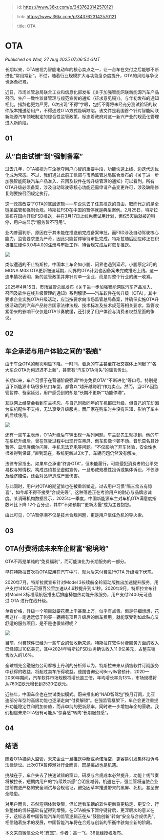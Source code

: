 > id: https://www.36kr.com/p/3437623142570121

> link: https://www.36kr.com/p/3437623142570121

> title: OTA

# OTA
_Published on Wed, 27 Aug 2025 07:06:54 GMT_

长期以来，OTA被视为智能电动车的核心卖点之一，让一台车在交付之后能够不断进化“常用常新”。不过，随着行业规模扩大与功能复杂度提升，OTA的风险与争议也逐渐积累。

近日，市场监管总局联合工业和信息化部发布《关于加强智能网联新能源汽车产品召回、生产一致性监督管理与规范宣传的通知（征求意见稿）》。与年初发布的通知相比，措辞也更为严厉，6次出现“不得”字眼，包括不得将未经充分测试验证的软件版本推送给用户，不得通过OTA方式隐瞒缺陷。该文件是我国首个针对智能网联新能源汽车领域制定的综合性监管政策，标志着政府对这一新兴产业的规范化管理进入新阶段。

**01**
------

**从“自由试错”到“强制备案”**
------------------

过去几年，OTA被视为车企抢夺用户心智的重要手段，功能快速上线、边迭代边优化成为常态。不过，我们通过此前工信部与市场监管总局联合发布的《关于进一步加强智能网联汽车产品准入、召回及软件在线升级管理的通知》可以看到，所有OTA升级必须备案，涉及自动驾驶等核心功能还需申请产品变更许可，涉及缺陷修复则要按召回规定执行。

这一政策改变了OTA的底层逻辑——车企失去了任意推送的自由，取而代之的是全链条监管和强制合规。特斯拉FSD在中国的暂停就是典型案例。2月25日，特斯拉宣布在国内开启FSD推送，并在3月17日上线免费试用计划，但仅5天后就被迫叫停，用户端显示“服务暂不可用”。

业内普遍判断，原因在于其未能在推送前完成备案审批，而FSD涉及自动驾驶核心能力，监管要求更为严苛，因此只能暂停等待审批完成。特斯拉随后回应称正在积极推进硬件3.0与4.0的注册与审批工作，待合规完成后将恢复推送。

![](https://img.36krcdn.com/hsossms/20250825/v2_92486b5d55c64fedacce59dacf3cd44d@5787080_oswg80014oswg842oswg553_img_000?x-oss-process=image/format,jpg/interlace,1)

类似遭遇的不止特斯拉，中国本土车企如小鹏、问界也遇到延迟。小鹏原定3月的MONA M03 OTA更新被迫延期，问界的OTA计划也因备案未完成推迟上线。这一连串情况表明，新的监管政策并非针对单一企业，而是对整个行业的统一收紧。

2025年4月15日，市场监管总局发布《关于进一步加强智能网联汽车产品准入、召回及软件在线升级管理的通知》系列解读——汽车软件在线升级（OTA），其中要求企业实施OTA升级活动，应当按要求向市场监管总局备案，并确保实施OTA升级活动后的汽车产品符合国家法律法规、技术标准及技术规范等相关要求。监管收紧带来的影响不仅仅是OTA节奏放缓，还引发了用户体验与消费者权益层面的争议。

**02**
------

**车企承诺与用户体验之间的“裂痕”**
--------------------

由于车企OTA的频次明显下降。一时间，着急的车主甚至在社交媒体上问起了“各大车企OTA为何迟迟不上新”，甚至有“汽车OTA消失”的谣言传出。

长期以来，车企习惯于在营销阶段强调“终身免费OTA”“不断进化”等口号。特别是当下新能源市场很多热门车型，都曾以“越开越聪明”作为卖点。然而，当OTA因监管暂停、备案延迟，用户感受到的却是“长期不更新”“功能停滞”。

互联网上经常会看到车主抱怨，与自己同款同年的车机都已升级，但自己的车却因为车机配件不支持，无法享受升级服务。而厂家在购车时并没有告知，影响了车主的后续使用。

![](https://img.36krcdn.com/hsossms/20250825/v2_2b21475922cb4b8dbdf35dd9543df4ef@5787080_oswg111750oswg1080oswg720_img_000?x-oss-process=image/format,jpg/interlace,1)

还有一些车主表示，OTA升级后车辆出现一系列问题。车主彭先生就提到，他的车在系统升级后，曾在驾驶过程中出现行车黑屏、倒车影像卡顿不动、音乐莫名其妙暂停、显示屏偶尔闪屏、手机无法充电等问题。“不仅影响了开车体验，安全性也很难得到保证。”直到现在，系统更新过3次了，车辆问题仍然没有解决。

法律专家指出，如果车企承诺“终身OTA”，但未能履行，可能侵犯消费者的公平交易权与知情权，构成违约甚至虚假宣传。一旦形成规模性投诉或集体诉讼，不仅涉及经济赔偿，还会对品牌造成严重伤害。

与此同时，用户对OTA的期望值也在被重新塑造。过去用户习惯“隔三岔五有惊喜”，如今却不得不接受“合规先等”。这种落差正在考验用户的耐心与品牌忠诚度。某调研机构数据显示，2025年一季度，中国新能源车主对车机OTA满意度指数环比下降 12个百分点，其中“不如预期”“更新太慢”成为主要抱怨。

由此可见，OTA暂停潮不仅是技术合规问题，更是用户信任危机的导火索。

**03**
------

**OTA付费将成未来车企财富“秘境地”**
----------------------

OTA不再是单纯的“免费福利”，而可能演化为长期服务的一部分。

早在特斯拉首次将OTA应用在汽车中时，就为后来付费进行OTA 升级埋下伏笔。

2020年7月，特斯拉就宣布针对Model 3长续航全轮驱动版推出加速提升服务，用户支付14100元可将百公里加速从4.6秒提升到4.1秒。2020年9月，特斯拉宣布针对Model 3标准续航版推出后排座椅加热功能升级服务，用户支付2400元可通过 OTA 进行在线升级。

单看价格，升级一个项目就要花费上千甚至上万，似乎有点贵。但是仔细想想，花费这样一笔远远低于购买一辆拥有项目升级后的新车费用，就能享受到如此贴心又舒适的服务项目，是不是也很值得呢？

![](https://img.36krcdn.com/hsossms/20250825/v2_51b3f3b7f78840dd888085c3c94f260f@5787080_oswg83086oswg1080oswg690_img_000?x-oss-process=image/format,jpg/interlace,1)

目前，付费软件已经为一些车企的营收新来源。特斯拉在软件付费服务方面的收入已经超过10亿美元，其中2024年特斯拉FSD业务确认收入11.9亿美元，占整车销售收入的1.6%。

全球领先金融服务公司摩根士丹利的分析师认为，特斯拉未来从销售软件订阅服务中获得的收益，将超过卖车所得收益。德国咨询公司Berylls曾预计，2020—2030年期间，汽车软件市场规模将增长逾三倍，年均增长率为13%，市场规模将从760亿欧元增长到2520亿欧元。

近些年，中国车企也在尝试类似模式。蔚来推出的“NAD智驾包”按月订阅，比亚迪部分车型的高级功能也逐渐走向“付费解锁”。在强监管框架下，车企会更注重提升功能稳定性和附加价值，而非单纯的更新频率，同时进一步增加车企的营收。我们相信未来OTA很有可能从“惊喜感”转向“长期服务感”。

**04**
------

**结语**
------

随着OTA被纳入监管，未来企业一旦推送中断或承诺落空，更容易引发集体投诉与法律诉讼。此次OTA暂停潮对行业而言，既是挑战也是机遇。

挑战在于，车企失去了快速试错的窗口，研发与合规成本必然提升，功能上线节奏将被拉长，短期内用户的“持续焕新感”会明显减弱。机遇在于，强监管将迫使企业提前做更严格的安全测试与合规验证，避免因草率推送带来的黑屏、死机，甚至安全隐患。

对用户而言，虽然短期体验受限，但长远看车辆的软件更新将更稳定、更安全，行业整体的信任基础有望得到增强。在OTA被按下暂停键背后，更深层次的意义在于，这标志着中国智能汽车的监管逻辑正在从“鼓励创新”转向“安全与合规优先”。相信随着技术的发展，中国智能汽车将在合规与创新的平衡中驶向全新的阶段。

本文来自微信公众号[“有驾”](https://mp.weixin.qq.com/s/fN2EZH5dZdV8VXiqOm1LIA)，作者：高一飞，36氪经授权发布。
